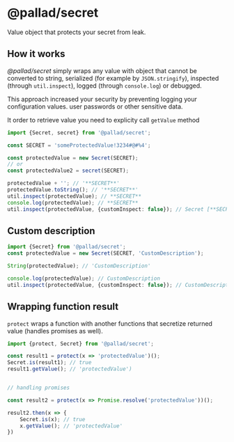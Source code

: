 # @pallad/secret

Value object that protects your secret from leak.

## How it works

_@pallad/secret_ simply wraps any value with object that cannot be converted to string, serialized (for example by `JSON.stringify`), inspected (through `util.inspect`), logged (through `console.log`) or debugged.

This approach increased your security by preventing logging your configuration values. user passwords or other sensitive data.

It order to retrieve value you need to explicity call `getValue` method

```typescript
import {Secret, secret} from '@pallad/secret';

const SECRET = 'someProtectedValue!3234#@#%4';

const protectedValue = new Secret(SECRET);
// or 
const protectedValue2 = secret(SECRET);

protectedValue + ''; // '**SECRET**'
protectedValue.toString(); // '**SECRET**'
util.inspect(protectedValue); // **SECRET**
console.log(protectedValue); // **SECRET**
util.inspect(protectedValue, {customInspect: false}); // Secret [**SECRET**] {}
```

## Custom description

```typescript
import {Secret} from '@pallad/secret';
const protectedValue = new Secret(SECRET, 'CustomDescription');

String(protectedValue); // 'CustomDescription'

console.log(protectedValue); // CustomDescription
util.inspect(protectedValue, {customInspect: false}); // CustomDescription
```

## Wrapping function result

`protect` wraps a function with another functions that secretize returned value (handles promises as well).

```typescript
import {protect, Secret} from '@pallad/secret';

const result1 = protect(x => 'protectedValue')();
Secret.is(result1); // true
result1.getValue(); // 'protectedValue')


// handling promises

const result2 = protect(x => Promise.resolve('protectedValue'))();

result2.then(x => {
    Secret.is(x); // true
    x.getValue(); // 'protectedValue'
})
 
```

